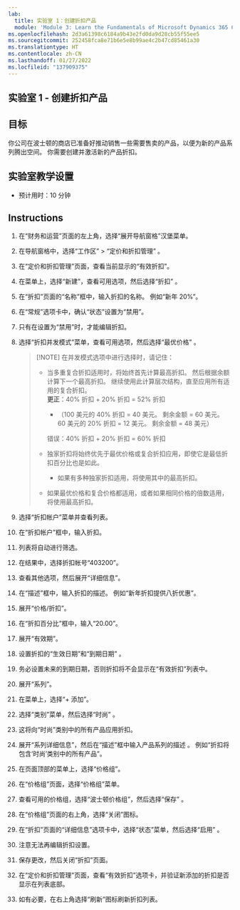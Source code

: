 ```yaml
---
lab:
  title: 实验室 1：创建折扣产品
  module: 'Module 3: Learn the Fundamentals of Microsoft Dynamics 365 Commerce'
ms.openlocfilehash: 2d3a61398c6184a9b43e2fd0da9d28cb55f55ee5
ms.sourcegitcommit: 252458fca8e71b6e5e8b99ae4c2b47cd85461a30
ms.translationtype: HT
ms.contentlocale: zh-CN
ms.lasthandoff: 01/27/2022
ms.locfileid: "137909375"
---
```

## <a name="lab-1---create-a-discount-product"></a>实验室 1 - 创建折扣产品

## <a name="objectives"></a>目标

你公司在波士顿的商店已准备好推动销售一些需要售卖的产品，以便为新的产品系列腾出空间。 你需要创建并激活新的产品折扣。

## <a name="lab-setup"></a>实验室教学设置

   - 预计用时：10 分钟

## <a name="instructions"></a>Instructions

1. 在“财务和运营”页面的左上角，选择“展开导航窗格”汉堡菜单。

1. 在导航窗格中，选择“工作区” > “定价和折扣管理” 。

1. 在“定价和折扣管理”页面，查看当前显示的“有效折扣”。

1. 在菜单上，选择“新建”，查看可用选项，然后选择“折扣” 。

1. 在“折扣”页面的“名称”框中，输入折扣的名称。 例如“新年 20%”。

1. 在“常规”选项卡中，确认“状态”设置为“禁用”。

1. 只有在设置为“禁用”时，才能编辑折扣。

1. 选择“折扣并发模式”菜单，查看可用选项，然后选择“最优价格” 。

    >[!NOTE] 在并发模式选项中进行选择时，请记住：
    >
    >  - 当多重复合折扣适用时，将始终首先计算最高折扣。  然后根据余额计算下一个最高折扣。  继续使用此计算层次结构，直至应用所有适用的复合折扣。  
    >    **更正**：40% 折扣 + 20% 折扣 = 52% 折扣  
    >      - （100 美元的 40% 折扣 = 40 美元。 剩余金额 = 60 美元。  60 美元的 20% 折扣 = 12 美元。 剩余金额 = 48 美元）  
    >
    >    错误：40% 折扣 + 20% 折扣 = 60% 折扣
    >
    >  - 独家折扣将始终优先于最优价格或复合折扣应用，即使它是最低折扣百分比也是如此。
    >    - 如果有多种独家折扣适用，将使用其中的最高折扣。
    >  - 如果最优价格和复合价格都适用，或者如果相同价格的倍数适用，将使用最高折扣。

1. 选择“折扣帐户”菜单并查看列表。

1. 在“折扣帐户”框中，输入折扣。

1. 列表将自动进行筛选。

1. 在结果中，选择折扣帐号“403200”。

1. 查看其他选项，然后展开“详细信息”。

1. 在“描述”框中，输入折扣的描述。 例如“新年折扣提供八折优惠”。

1. 展开“价格/折扣”。

1. 在“折扣百分比”框中，输入“20.00”。

1. 展开“有效期”。

1. 设置折扣的“生效日期”和“到期日期” 。

1. 务必设置未来的到期日期，否则折扣将不会显示在“有效折扣”列表中。

1. 展开“系列”。

1. 在菜单上，选择“+ 添加”。

1. 选择“类别”菜单，然后选择“时尚” 。

1. 这将向“时尚”类别中的所有产品应用折扣。

1. 展开“系列详细信息”，然后在“描述”框中输入产品系列的描述 。 例如“折扣将包含‘时尚’类别中的所有产品”。

1. 在页面顶部的菜单上，选择“价格组”。

1. 在“价格组”页面，选择“价格组”菜单。

1. 查看可用的价格组，选择“波士顿价格组”，然后选择“保存” 。

1. 在“价格组”页面的右上角，选择“关闭”图标。

1. 在“折扣”页面的“详细信息”选项卡中，选择“状态”菜单，然后选择“启用” 。

1. 注意无法再编辑折扣设置。

1. 保存更改，然后关闭“折扣”页面。

1. 在“定价和折扣管理”页面，查看“有效折扣”选项卡，并验证新添加的折扣是否显示在列表底部。

1. 如有必要，在右上角选择“刷新”图标刷新折扣列表。
